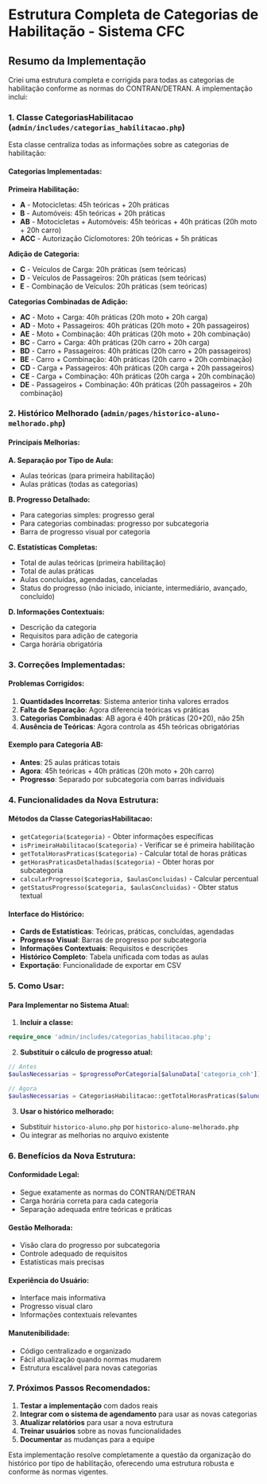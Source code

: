 # Estrutura Completa de Categorias de Habilitação - Sistema CFC

## Resumo da Implementação

Criei uma estrutura completa e corrigida para todas as categorias de habilitação conforme as normas do CONTRAN/DETRAN. A implementação inclui:

### 1. **Classe CategoriasHabilitacao** (`admin/includes/categorias_habilitacao.php`)

Esta classe centraliza todas as informações sobre as categorias de habilitação:

#### **Categorias Implementadas:**

**Primeira Habilitação:**
- **A** - Motocicletas: 45h teóricas + 20h práticas
- **B** - Automóveis: 45h teóricas + 20h práticas  
- **AB** - Motocicletas + Automóveis: 45h teóricas + 40h práticas (20h moto + 20h carro)
- **ACC** - Autorização Ciclomotores: 20h teóricas + 5h práticas

**Adição de Categoria:**
- **C** - Veículos de Carga: 20h práticas (sem teóricas)
- **D** - Veículos de Passageiros: 20h práticas (sem teóricas)
- **E** - Combinação de Veículos: 20h práticas (sem teóricas)

**Categorias Combinadas de Adição:**
- **AC** - Moto + Carga: 40h práticas (20h moto + 20h carga)
- **AD** - Moto + Passageiros: 40h práticas (20h moto + 20h passageiros)
- **AE** - Moto + Combinação: 40h práticas (20h moto + 20h combinação)
- **BC** - Carro + Carga: 40h práticas (20h carro + 20h carga)
- **BD** - Carro + Passageiros: 40h práticas (20h carro + 20h passageiros)
- **BE** - Carro + Combinação: 40h práticas (20h carro + 20h combinação)
- **CD** - Carga + Passageiros: 40h práticas (20h carga + 20h passageiros)
- **CE** - Carga + Combinação: 40h práticas (20h carga + 20h combinação)
- **DE** - Passageiros + Combinação: 40h práticas (20h passageiros + 20h combinação)

### 2. **Histórico Melhorado** (`admin/pages/historico-aluno-melhorado.php`)

#### **Principais Melhorias:**

**A. Separação por Tipo de Aula:**
- Aulas teóricas (para primeira habilitação)
- Aulas práticas (todas as categorias)

**B. Progresso Detalhado:**
- Para categorias simples: progresso geral
- Para categorias combinadas: progresso por subcategoria
- Barra de progresso visual por categoria

**C. Estatísticas Completas:**
- Total de aulas teóricas (primeira habilitação)
- Total de aulas práticas
- Aulas concluídas, agendadas, canceladas
- Status do progresso (não iniciado, iniciante, intermediário, avançado, concluído)

**D. Informações Contextuais:**
- Descrição da categoria
- Requisitos para adição de categoria
- Carga horária obrigatória

### 3. **Correções Implementadas:**

#### **Problemas Corrigidos:**
1. **Quantidades Incorretas**: Sistema anterior tinha valores errados
2. **Falta de Separação**: Agora diferencia teóricas vs práticas
3. **Categorias Combinadas**: AB agora é 40h práticas (20+20), não 25h
4. **Ausência de Teóricas**: Agora controla as 45h teóricas obrigatórias

#### **Exemplo para Categoria AB:**
- **Antes**: 25 aulas práticas totais
- **Agora**: 45h teóricas + 40h práticas (20h moto + 20h carro)
- **Progresso**: Separado por subcategoria com barras individuais

### 4. **Funcionalidades da Nova Estrutura:**

#### **Métodos da Classe CategoriasHabilitacao:**
- `getCategoria($categoria)` - Obter informações específicas
- `isPrimeiraHabilitacao($categoria)` - Verificar se é primeira habilitação
- `getTotalHorasPraticas($categoria)` - Calcular total de horas práticas
- `getHorasPraticasDetalhadas($categoria)` - Obter horas por subcategoria
- `calcularProgresso($categoria, $aulasConcluidas)` - Calcular percentual
- `getStatusProgresso($categoria, $aulasConcluidas)` - Obter status textual

#### **Interface do Histórico:**
- **Cards de Estatísticas**: Teóricas, práticas, concluídas, agendadas
- **Progresso Visual**: Barras de progresso por subcategoria
- **Informações Contextuais**: Requisitos e descrições
- **Histórico Completo**: Tabela unificada com todas as aulas
- **Exportação**: Funcionalidade de exportar em CSV

### 5. **Como Usar:**

#### **Para Implementar no Sistema Atual:**

1. **Incluir a classe:**
```php
require_once 'admin/includes/categorias_habilitacao.php';
```

2. **Substituir o cálculo de progresso atual:**
```php
// Antes
$aulasNecessarias = $progressoPorCategoria[$alunoData['categoria_cnh']] ?? 25;

// Agora
$aulasNecessarias = CategoriasHabilitacao::getTotalHorasPraticas($alunoData['categoria_cnh']);
```

3. **Usar o histórico melhorado:**
- Substituir `historico-aluno.php` por `historico-aluno-melhorado.php`
- Ou integrar as melhorias no arquivo existente

### 6. **Benefícios da Nova Estrutura:**

#### **Conformidade Legal:**
- Segue exatamente as normas do CONTRAN/DETRAN
- Carga horária correta para cada categoria
- Separação adequada entre teóricas e práticas

#### **Gestão Melhorada:**
- Visão clara do progresso por subcategoria
- Controle adequado de requisitos
- Estatísticas mais precisas

#### **Experiência do Usuário:**
- Interface mais informativa
- Progresso visual claro
- Informações contextuais relevantes

#### **Manutenibilidade:**
- Código centralizado e organizado
- Fácil atualização quando normas mudarem
- Estrutura escalável para novas categorias

### 7. **Próximos Passos Recomendados:**

1. **Testar a implementação** com dados reais
2. **Integrar com o sistema de agendamento** para usar as novas categorias
3. **Atualizar relatórios** para usar a nova estrutura
4. **Treinar usuários** sobre as novas funcionalidades
5. **Documentar** as mudanças para a equipe

Esta implementação resolve completamente a questão da organização do histórico por tipo de habilitação, oferecendo uma estrutura robusta e conforme às normas vigentes.
